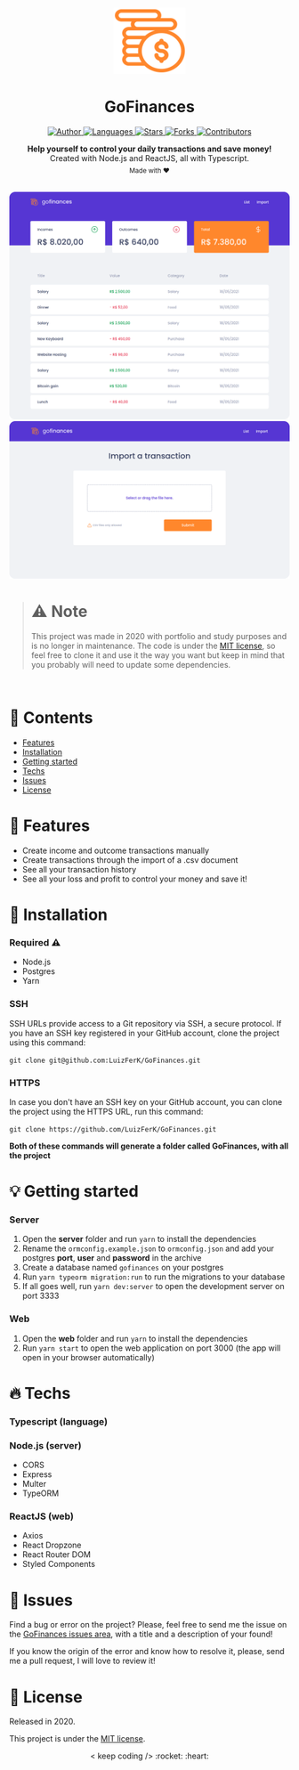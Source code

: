 <br />

<p align="center">
  <img alt="Logo" src="./.github/logo.png" width="130px" />
</p>

<h1 align="center" style="text-align: center;">GoFinances</h1>

<p align="center">
	<a href="https://github.com/LuizFerK">
		<img alt="Author" src="https://img.shields.io/badge/author-Luiz%20Fernando-8E54E9?style=flat" />
	</a>
	<a href="#">
		<img alt="Languages" src="https://img.shields.io/github/languages/count/LuizFerK/GoFinances?color=8E54E9&style=flat" />
	</a>
	<a href="hhttps://github.com/LuizFerK/GoFinances/stargazers">
		<img alt="Stars" src="https://img.shields.io/github/stars/LuizFerK/GoFinances?color=8E54E9&style=flat" />
	</a>
	<a href="https://github.com/LuizFerK/GoFinances/network/members">
		<img alt="Forks" src="https://img.shields.io/github/forks/LuizFerK/GoFinances?color=8E54E9&style=flat" />
	</a>
	<a href="https://github.com/LuizFerK/GoFinances/graphs/contributors">
		<img alt="Contributors" src="https://img.shields.io/github/contributors/LuizFerK/GoFinances?color=8E54E9&style=flat" />
	</a>
</p>

<p align="center">
	<b>Help yourself to control your daily transactions and save money!</b><br />
	<span>Created with Node.js and ReactJS, all with Typescript.</span><br />
	<sub>Made with ❤️</sub>
</p>

<br />

<img alt="Dashboard" src="./.github/dashboard.png" />
<img alt="Import" src="./.github/import.png" />

<br />

> # :warning: Note
> This project was made in 2020 with portfolio and study purposes and is no longer in maintenance. The code is under the [MIT license](https://github.com/LuizFerK/GoRestaurant/blob/master/LICENSE), so feel free to clone it and use it the way you want but keep in mind that you probably will need to update some dependencies.
<br />

# :pushpin: Contents

- [Features](#rocket-features)
- [Installation](#wrench-installation)
- [Getting started](#bulb-getting-started)
- [Techs](#fire-techs)
- [Issues](#bug-issues)
- [License](#book-license)

# :rocket: Features

- Create income and outcome transactions manually
- Create transactions through the import of a .csv document
- See all your transaction history
- See all your loss and profit to control your money and save it!

# :wrench: Installation

### Required :warning:
- Node.js
- Postgres
- Yarn

### SSH

SSH URLs provide access to a Git repository via SSH, a secure protocol. If you have an SSH key registered in your GitHub account, clone the project using this command:

```git clone git@github.com:LuizFerK/GoFinances.git```

### HTTPS

In case you don't have an SSH key on your GitHub account, you can clone the project using the HTTPS URL, run this command:

```git clone https://github.com/LuizFerK/GoFinances.git```

**Both of these commands will generate a folder called GoFinances, with all the project**

# :bulb: Getting started

### Server

1. Open the **server** folder and run ```yarn``` to install the dependencies
2. Rename the ```ormconfig.example.json``` to ```ormconfig.json``` and add your postgres **port**, **user** and **password** in the archive
3. Create a database named ```gofinances``` on your postgres
4. Run ```yarn typeorm migration:run``` to run the migrations to your database
5. If all goes well, run ```yarn dev:server``` to open the development server on port 3333

### Web

1. Open the **web** folder and run ```yarn``` to install the dependencies
2. Run ```yarn start``` to open the web application on port 3000 (the app will open in your browser automatically)

# :fire: Techs

### Typescript (language)

### Node.js (server)
- CORS
- Express
- Multer
- TypeORM

### ReactJS (web)
- Axios
- React Dropzone
- React Router DOM
- Styled Components

# :bug: Issues

Find a bug or error on the project? Please, feel free to send me the issue on the [GoFinances issues area](https://github.com/LuizFerK/GoFinances/issues), with a title and a description of your found!

If you know the origin of the error and know how to resolve it, please, send me a pull request, I will love to review it!

# :book: License

Released in 2020.

This project is under the [MIT license](https://github.com/LuizFerK/GoFinances/blob/master/LICENSE).

<p align="center">
	< keep coding /> :rocket: :heart:
</p>
